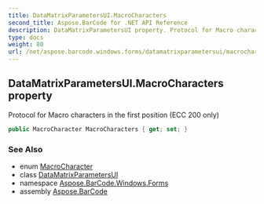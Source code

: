```yaml
---
title: DataMatrixParametersUI.MacroCharacters
second_title: Aspose.BarCode for .NET API Reference
description: DataMatrixParametersUI property. Protocol for Macro characters in the first position ECC 200 only
type: docs
weight: 80
url: /net/aspose.barcode.windows.forms/datamatrixparametersui/macrocharacters/
---
```

## DataMatrixParametersUI.MacroCharacters property

Protocol for Macro characters in the first position (ECC 200 only)

```csharp
public MacroCharacter MacroCharacters { get; set; }
```

### See Also

* enum [MacroCharacter](../../../aspose.barcode.generation/macrocharacter/)
* class [DataMatrixParametersUI](../)
* namespace [Aspose.BarCode.Windows.Forms](../../datamatrixparametersui/)
* assembly [Aspose.BarCode](../../../)


